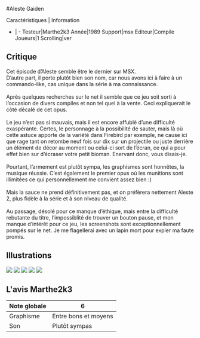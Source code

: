#Aleste Gaiden

Caractéristiques | Information
- | -
Testeur|Marthe2k3
Année|1989
Support|msx
Editeur|Compile
Joueurs|1
Scrolling|ver

## Critique
Cet épisode d’Aleste semble être le dernier sur MSX.<br/>D’autre part, il porte plutôt bien son nom, car nous avons ici à faire à un commando-like, cas unique dans la série à ma connaissance.<br/><br/>Après quelques recherches sur le net il semble que ce jeu soit sorti à l’occasion de divers compiles et non tel quel à la vente. Ceci expliquerait le côté décalé de cet opus.<br/><br/>Le jeu n’est pas si mauvais, mais il est encore affublé d’une difficulté exaspérante. Certes, le personnage à la possibilité de sauter, mais là où cette astuce apporte de la variété dans Firebird par exemple, ne cause ici que rage tant on retombe neuf fois sur dix sur un projectile ou juste derrière un élément de décor au moment ou celui-ci sort de l’écran, ce qui a pour effet bien sur d’écraser votre petit bioman. Enervant donc, vous disais-je.<br/><br/>Pourtant, l’armement est plutôt sympa, les graphismes sont honnêtes, la musique réussie. C‘est également le premier opus où les munitions sont illimitées ce qui personnellement me convient assez bien :)<br/><br/>Mais la sauce ne prend définitivement pas, et on préfèrera nettement Aleste 2, plus fidèle à la série et à son niveau de qualité.<br/><br/>Au passage, désolé pour ce manque d’éthique, mais entre la difficulté rebutante du titre, l’impossiblité de trouver un bouton pause, et mon manque d’intérêt pour ce jeu, les screenshots sont exceptionnellement pompés sur le net. Je me flagellerai avec un lapin mort pour expier ma faute promis. 

## Illustrations
![](http://www.shmup.com/images/thumbs/img_fiche_1_763.gif)
![](http://www.shmup.com/images/thumbs/img_fiche_2_763.gif)
![](http://www.shmup.com/images/thumbs/img_fiche_3_763.gif)
![](http://www.shmup.com/images/thumbs/img_fiche_4_763.gif)
![](http://www.shmup.com/images/thumbs/)

## L'avis Marthe2k3
Note globale|6
-|-
Graphisme|Entre bons et moyens
Son|Plutôt sympas
